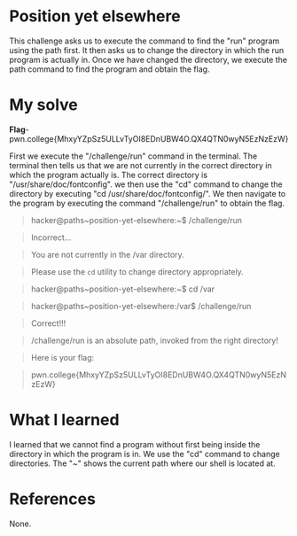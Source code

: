 # Position yet elsewhere
This challenge asks us to execute the command to find the "run" program using the path first. It then asks us to change the directory in which the run program is actually in. Once we have changed the directory, we execute the path command to find the program and obtain the flag.
# My solve
**Flag**-pwn.college{MhxyYZpSz5ULLvTyOI8EDnUBW4O.QX4QTN0wyN5EzNzEzW}

First we execute the "/challenge/run" command in the terminal. The terminal then tells us that we are not currently in the correct directory in which the program actually is. The correct directory is "/usr/share/doc/fontconfig". we then use the "cd" command to change the directory by executing "cd /usr/share/doc/fontconfig/". We then navigate to the program by executing the command "/challenge/run" to obtain the flag.
>hacker@paths~position-yet-elsewhere:~$ /challenge/run

>Incorrect...

>You are not currently in the /var directory.

>Please use the `cd` utility to change directory appropriately.

>hacker@paths~position-yet-elsewhere:~$ cd /var

>hacker@paths~position-yet-elsewhere:/var$ /challenge/run

>Correct!!!

>/challenge/run is an absolute path, invoked from the right directory!

>Here is your flag:

>pwn.college{MhxyYZpSz5ULLvTyOI8EDnUBW4O.QX4QTN0wyN5EzNzEzW}

# What I learned
I learned that we cannot find a program without first being inside the directory in which the program is in. We use the "cd" command to change directories. The "~" shows the current path where our shell is located at.
# References
None.



